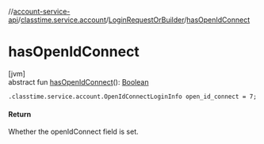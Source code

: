 //[account-service-api](../../../index.md)/[classtime.service.account](../index.md)/[LoginRequestOrBuilder](index.md)/[hasOpenIdConnect](has-open-id-connect.md)

# hasOpenIdConnect

[jvm]\
abstract fun [hasOpenIdConnect](has-open-id-connect.md)(): [Boolean](https://kotlinlang.org/api/latest/jvm/stdlib/kotlin/-boolean/index.html)

`.classtime.service.account.OpenIdConnectLoginInfo open_id_connect = 7;`

#### Return

Whether the openIdConnect field is set.

